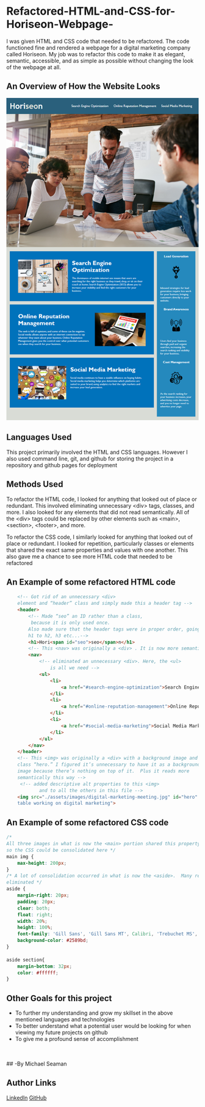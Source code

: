 # Refactored-HTML-and-CSS-for-Horiseon-Webpage-
I was given HTML and CSS code that needed to be refactored.  The code functioned fine and rendered a webpage for a digital marketing company called Horiseon. My job was to refactor this code to make it as elegant, semantic, accessible, and as simple as possible without changing the look of the webpage at all.

## An Overview of How the Website Looks

![Horiseon](./assets/01-html-css-git-homework-demo.png)

## Languages Used
This project primarily involved the HTML and CSS languages.  However I also used command line, git, and github for storing the project in a repository and github pages for deployment

## Methods Used
To refactor the HTML code, I looked for anything that looked out of place or redundant.  This involved eliminating unnecessary \<div\> tags, classes, and more. I also looked for any elements that did not read semantically. All of the \<div\> tags could be replaced by other elements such as \<main\>, \<section\>, \<footer\>, and more.

To refactor the CSS code, I similarly looked for anything that looked out of place or redundant.  I looked for repetition, particularly classes or elements that shared the exact same properties and values with one another.  This also gave me a chance to see more HTML code that needed to be refactored

## An Example of some refactored HTML code

```html
    <!-- Got rid of an unnecessary <div>
    element and “header” class and simply made this a header tag -->
    <header>
        <!-- Made “seo” an ID rather than a class,
         because it is only used once.
        Also made sure that the header tags were in proper order, going from
        h1 to h2, h3 etc...-->
        <h1>Hori<span id="seo">seo</span>n</h1>
        <!-- This <nav> was originally a <div> . It is now more semantic  -->
        <nav>
            <!-- eliminated an unnecessary <div>. Here, the <ul> 
                is all we need -->
            <ul>
                <li>
                    <a href="#search-engine-optimization">Search Engine Optimization</a>
                </li>
                <li>
                    <a href="#online-reputation-management">Online Reputation Management</a>
                </li>
                <li>
                    <a href="#social-media-marketing">Social Media Marketing</a>
                </li>
            </ul>
        </nav>
    </header>
    <!-- This <img> was originally a <div> with a background image and with a 
    class “hero.” I figured it’s unnecessary to have it as a background 
    image because there’s nothing on top of it.  Plus it reads more 
    semantically this way -->
     <!-- added descriptive alt properties to this <img> 
            and to all the others in this file -->
    <img src="./assets/images/digital-marketing-meeting.jpg" id="hero" alt="Three men and one woman at a conference 
    table working on digital marketing">
```

## An Example of some refactored CSS code
```CSS
/* 
All three images in what is now the <main> portion shared this property, 
so the CSS could be consolidated here */
main img {
    max-height: 200px;
}
/* A lot of consolidation occurred in what is now the <aside>.  Many redundant selectors were
eliminated */
aside {
    margin-right: 20px;
    padding: 20px;
    clear: both;
    float: right;
    width: 20%;
    height: 100%;
    font-family: 'Gill Sans', 'Gill Sans MT', Calibri, 'Trebuchet MS', sans-serif;
    background-color: #2589bd;
}

aside section{
    margin-bottom: 32px;
    color: #ffffff;
}
```
## Other Goals for this project
- To further my understanding and grow my skillset in the above mentioned languages and technologies
- To better understand what a potential user would be looking for when viewing my future projects on github
- To give me a profound sense of accomplishment
<br>
<br>
## -By Michael Seaman

## Author Links
[LinkedIn](https://www.linkedin.com/in/michael-seaman-120a59250/)
[GitHub](https://github.com/mseaman26)

